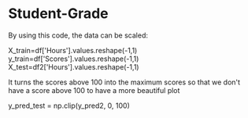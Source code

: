 # Student-Grade

By using this code, the data can be scaled:

   X_train=df['Hours'].values.reshape(-1,1)
   y_train=df['Scores'].values.reshape(-1,1)
   X_test=df2['Hours'].values.reshape(-1,1)

It turns the scores above 100 into the maximum scores so that we don't have a score above 100 to have a more beautiful plot

   y_pred_test = np.clip(y_pred2, 0, 100)
